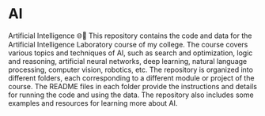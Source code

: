 # AI
Artificial Intelligence 🌐🤖
This repository contains the code and data for the Artificial Intelligence Laboratory course of my college. The course covers various topics and techniques of AI, such as search and optimization, logic and reasoning, artificial neural networks, deep learning, natural language processing, computer vision, robotics, etc. The repository is organized into different folders, each corresponding to a different module or project of the course. The README files in each folder provide the instructions and details for running the code and using the data. The repository also includes some examples and resources for learning more about AI.
 
 
